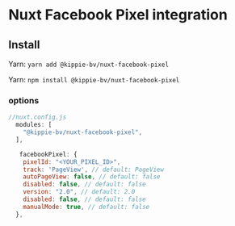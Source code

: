 # Nuxt Facebook Pixel integration

## Install

Yarn: `yarn add @kippie-bv/nuxt-facebook-pixel`

Yarn: `npm install @kippie-bv/nuxt-facebook-pixel`

### options

```js
//nuxt.config.js
  modules: [
    "@kippie-bv/nuxt-facebook-pixel",
  ],

   facebookPixel: {
    pixelId: "<YOUR_PIXEL_ID>",
    track: 'PageView', // default: PageView
    autoPageView: false, // default: false
    disabled: false, // default: false
    version: "2.0", // default: 2.0
    disabled: false, // default: false
    manualMode: true, // default: false
  },
```
